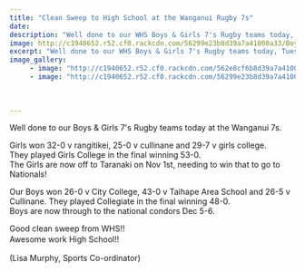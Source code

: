 ```yaml
---
title: "Clean Sweep to High School at the Wanganui Rugby 7s"
date: 
description: "Well done to our WHS Boys & Girls 7's Rugby teams today, Tuesday 20 October at the Wanganui 7s."
image: http://c1940652.r52.cf0.rackcdn.com/56299e23b8d39a7a41000a33/Boys-7s-win-WU-tournament.-oct-2015.jpg
excerpt: "Well done to our WHS Boys & Girls 7's Rugby teams today, Tuesday 20 October at the Wanganui 7s."
image_gallery:
     - image: "http://c1940652.r52.cf0.rackcdn.com/562e8cf6b8d39a7a41000c6d/Girls-7s-win-WU-tournament.-cot-2015.jpg"
     - image: "http://c1940652.r52.cf0.rackcdn.com/56299e23b8d39a7a41000a33/Boys-7s-win-WU-tournament.-oct-2015.jpg"
    
    
    
---
```


<p><span>Well done to our Boys &amp; Girls 7's Rugby teams today at the Wanganui 7s. </span></p>
<p><span>Girls won 32-0 v rangitikei, 25-0 v cullinane and 29-7 v girls college. <br />They played Girls College in the final winning 53-0. <br />The Girls are now off to Taranaki on Nov 1st, needing to win that to go to Nationals!</span></p>
<p><span>Our Boys won 26-0 v City College, 43-0 v Taihape Area School and 26-5 v Cullinane. They played Collegiate in the final winning 48-0.<br /><span>Boys are now through to the national condors Dec 5-6.</span>&nbsp; </span></p>
<p><span>Good clean sweep from WHS!! <br /></span><span style="line-height: 1.5;">Awesome work High School!!</span></p>
<p><span>(Lisa Murphy, Sports Co-ordinator)</span></p>

